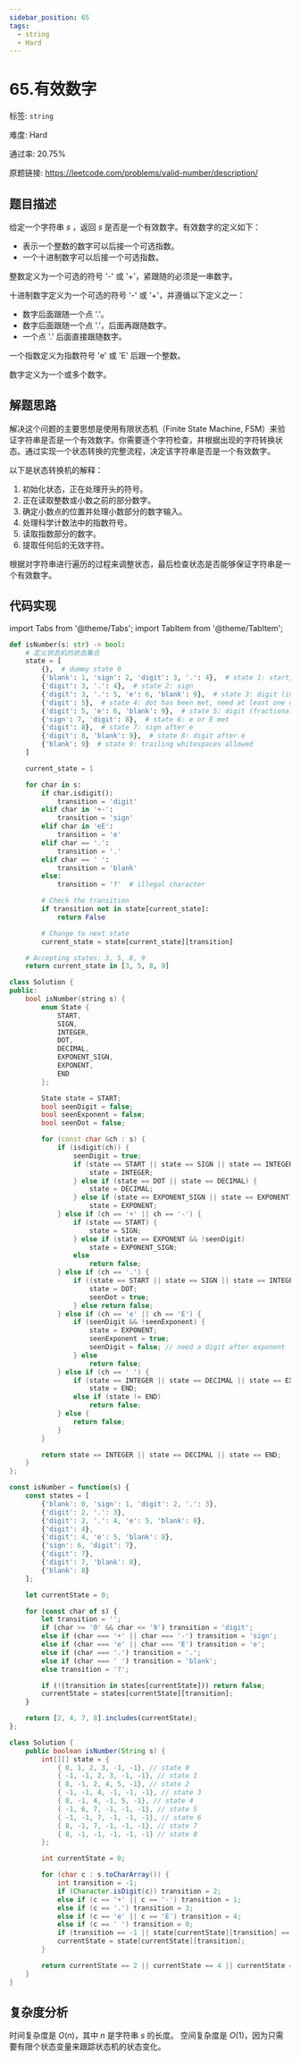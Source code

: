 ```yaml
---
sidebar_position: 65
tags:
  - string
  - Hard
---
```


# 65.有效数字

标签: `string`

难度: Hard

通过率: 20.75%

原题链接: https://leetcode.com/problems/valid-number/description/

## 题目描述
给定一个字符串 $s$ ，返回 $s$ 是否是一个有效数字。有效数字的定义如下：

- 表示一个整数的数字可以后接一个可选指数。
- 一个十进制数字可以后接一个可选指数。

整数定义为一个可选的符号 '-' 或 '+'，紧跟随的必须是一串数字。

十进制数字定义为一个可选的符号 '-' 或 '+'，并遵循以下定义之一：

- 数字后面跟随一个点 '.'。
- 数字后面跟随一个点 '.'，后面再跟随数字。
- 一个点 '.' 后面直接跟随数字。

一个指数定义为指数符号 'e' 或 'E' 后跟一个整数。

数字定义为一个或多个数字。

## 解题思路
解决这个问题的主要思想是使用有限状态机（Finite State Machine, FSM）来验证字符串是否是一个有效数字。你需要逐个字符检查，并根据出现的字符转换状态。通过实现一个状态转换的完整流程，决定该字符串是否是一个有效数字。

以下是状态转换机的解释：

1. 初始化状态，正在处理开头的符号。
2. 正在读取整数或小数之前的部分数字。
3. 确定小数点的位置并处理小数部分的数字输入。
4. 处理科学计数法中的指数符号。
5. 读取指数部分的数字。
6. 提取任何后的无效字符。

根据对字符串进行遍历的过程来调整状态，最后检查状态是否能够保证字符串是一个有效数字。

## 代码实现
import Tabs from '@theme/Tabs';
import TabItem from '@theme/TabItem';

<Tabs>
<TabItem value="python" label="Python">

```python
def isNumber(s: str) -> bool:
    # 定义状态机的状态集合
    state = [
        {},  # dummy state 0
        {'blank': 1, 'sign': 2, 'digit': 3, '.': 4},  # state 1: start, leading whitespace allowed
        {'digit': 3, '.': 4},  # state 2: sign
        {'digit': 3, '.': 5, 'e': 6, 'blank': 9},  # state 3: digit (integer part)
        {'digit': 5},  # state 4: dot has been met, need at least one digit after it
        {'digit': 5, 'e': 6, 'blank': 9},  # state 5: digit (fractional part)
        {'sign': 7, 'digit': 8},  # state 6: e or E met
        {'digit': 8},  # state 7: sign after e
        {'digit': 8, 'blank': 9},  # state 8: digit after e
        {'blank': 9}  # state 9: trailing whitespaces allowed
    ]

    current_state = 1

    for char in s:
        if char.isdigit():
            transition = 'digit'
        elif char in '+-':
            transition = 'sign'
        elif char in 'eE':
            transition = 'e'
        elif char == '.':
            transition = '.'
        elif char == ' ':
            transition = 'blank'
        else:
            transition = '?'  # illegal character

        # Check the transition
        if transition not in state[current_state]:
            return False

        # Change to next state
        current_state = state[current_state][transition]

    # Accepting states: 3, 5, 8, 9
    return current_state in [3, 5, 8, 9]
```

</TabItem>
<TabItem value="cpp" label="C++">

```cpp
class Solution {
public:
    bool isNumber(string s) {
        enum State {
            START,
            SIGN,
            INTEGER,
            DOT,
            DECIMAL,
            EXPONENT_SIGN,
            EXPONENT,
            END
        };

        State state = START;
        bool seenDigit = false;
        bool seenExponent = false;
        bool seenDot = false;

        for (const char &ch : s) {
            if (isdigit(ch)) {
                seenDigit = true;
                if (state == START || state == SIGN || state == INTEGER) {
                    state = INTEGER;
                } else if (state == DOT || state == DECIMAL) {
                    state = DECIMAL;
                } else if (state == EXPONENT_SIGN || state == EXPONENT)
                    state = EXPONENT;
            } else if (ch == '+' || ch == '-') {
                if (state == START) {
                    state = SIGN;
                } else if (state == EXPONENT && !seenDigit)
                    state = EXPONENT_SIGN;
                else
                    return false;
            } else if (ch == '.') {
                if ((state == START || state == SIGN || state == INTEGER) && !seenDot) {
                    state = DOT;
                    seenDot = true;
                } else return false;
            } else if (ch == 'e' || ch == 'E') {
                if (seenDigit && !seenExponent) {
                    state = EXPONENT;
                    seenExponent = true;
                    seenDigit = false; // need a digit after exponent
                } else
                    return false;
            } else if (ch == ' ') {
                if (state == INTEGER || state == DECIMAL || state == EXPONENT)
                    state = END;
                else if (state != END)
                    return false;
            } else {
                return false;
            }
        }

        return state == INTEGER || state == DECIMAL || state == END;
    }
};
```

</TabItem>
<TabItem value="javascript" label="JavaScript">

```javascript
const isNumber = function(s) {
    const states = [
        {'blank': 0, 'sign': 1, 'digit': 2, '.': 3},
        {'digit': 2, '.': 3},
        {'digit': 2, '.': 4, 'e': 5, 'blank': 8},
        {'digit': 4},
        {'digit': 4, 'e': 5, 'blank': 8},
        {'sign': 6, 'digit': 7},
        {'digit': 7},
        {'digit': 7, 'blank': 8},
        {'blank': 8}
    ];

    let currentState = 0;

    for (const char of s) {
        let transition = '';
        if (char >= '0' && char <= '9') transition = 'digit';
        else if (char === '+' || char === '-') transition = 'sign';
        else if (char === 'e' || char === 'E') transition = 'e';
        else if (char === '.') transition = '.';
        else if (char === ' ') transition = 'blank';
        else transition = '?';

        if (!(transition in states[currentState])) return false;
        currentState = states[currentState][transition];
    }

    return [2, 4, 7, 8].includes(currentState);
};
```

</TabItem>
<TabItem value="java" label="Java">

```java
class Solution {
    public boolean isNumber(String s) {
        int[][] state = {
            { 0, 1, 2, 3, -1, -1}, // state 0
            { -1, -1, 2, 3, -1, -1}, // state 1
            { 8, -1, 2, 4, 5, -1}, // state 2
            { -1, -1, 4, -1, -1, -1}, // state 3
            { 8, -1, 4, -1, 5, -1}, // state 4
            { -1, 6, 7, -1, -1, -1}, // state 5
            { -1, -1, 7, -1, -1, -1}, // state 6
            { 8, -1, 7, -1, -1, -1}, // state 7
            { 8, -1, -1, -1, -1, -1} // state 8
        };

        int currentState = 0;

        for (char c : s.toCharArray()) {
            int transition = -1;
            if (Character.isDigit(c)) transition = 2;
            else if (c == '+' || c == '-') transition = 1;
            else if (c == '.') transition = 3;
            else if (c == 'e' || c == 'E') transition = 4;
            else if (c == ' ') transition = 0;
            if (transition == -1 || state[currentState][transition] == -1) return false;
            currentState = state[currentState][transition];
        }

        return currentState == 2 || currentState == 4 || currentState == 7 || currentState == 8;
    }
}
```

</TabItem>
</Tabs>

## 复杂度分析
时间复杂度是 $O(n)$，其中 $n$ 是字符串 $s$ 的长度。
空间复杂度是 $O(1)$，因为只需要有限个状态变量来跟踪状态机的状态变化。
